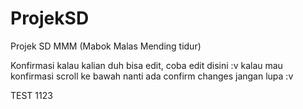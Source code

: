 # ProjekSD
Projek SD MMM (Mabok Malas Mending tidur)

Konfirmasi kalau kalian duh bisa edit, coba edit disini :v
kalau mau konfirmasi scroll ke bawah nanti ada confirm changes
jangan lupa :v

TEST 1123
